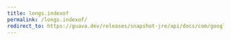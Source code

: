 ```yaml
---
title: longs.indexof
permalink: /longs.indexof/
redirect_to: https://guava.dev/releases/snapshot-jre/api/docs/com/google/common/primitives/Longs.html#indexOf-long:A-long-
---
```

